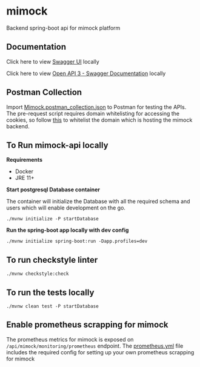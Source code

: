 # mimock

Backend spring-boot api for mimock platform

## Documentation

Click here to view [Swagger UI](http://localhost:8080/swagger-ui/index.html) locally

Click here to view [Open API 3 - Swagger Documentation](http://localhost:8080/v3/api-docs/) locally

## Postman Collection

Import [Mimock.postman_collection.json](Mimock.postman_collection.json) to Postman for testing the APIs. The pre-request
script requires domain whitelisting for accessing the cookies, so
follow [this](https://learning.postman.com/docs/sending-requests/cookies/#whitelisting-domains-for-programmatic-access-of-cookies)
to whitelist the domain which is hosting the mimock backend.

## To Run mimock-api locally

**Requirements**

- Docker
- JRE 11+

**Start postgresql Database container**

The container will initialize the Database with all the required schema and users which will enable development on the
go.

```shell
./mvnw initialize -P startDatabase
```

**Run the spring-boot app locally with dev config**

```shell
./mvnw initialize spring-boot:run -Dapp.profiles=dev
```

## To run checkstyle linter

```shell
./mvnw checkstyle:check
```

## To run the tests locally

```shell
./mvnw clean test -P startDatabase 
```

## Enable prometheus scrapping for mimock

The prometheus metrics for mimock is exposed on `/api/mimock/monitoring/prometheus` endpoint. The [prometheus.yml](../prometheus.yml)  file includes the required config for setting up your own prometheus scrapping for mimock